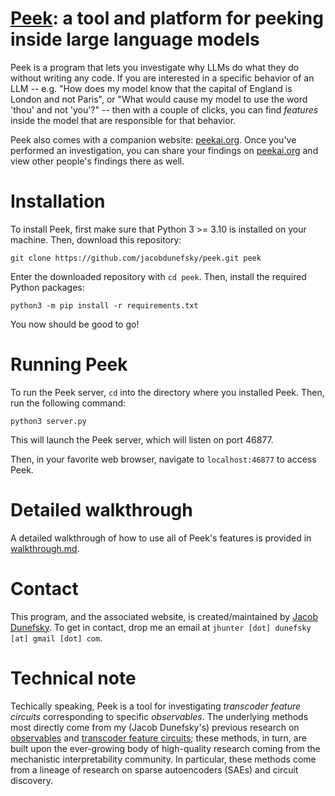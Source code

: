 # [Peek](https://peekai.org): a tool and platform for peeking inside large language models

Peek is a program that lets you investigate why LLMs do what they do without writing any code. If you are interested in a specific behavior of an LLM -- e.g. "How does my model know that the capital of England is London and not Paris", or "What would cause my model to use the word 'thou' and not 'you'?" -- then with a couple of clicks, you can find *features* inside the model that are responsible for that behavior. 

Peek also comes with a companion website: [peekai.org](https://peekai.org). Once you've performed an investigation, you can share your findings on [peekai.org](https://peekai.org) and view other people's findings there as well. 

# Installation

To install Peek, first make sure that Python 3 >= 3.10 is installed on your machine. Then, download this repository:

``git clone https://github.com/jacobdunefsky/peek.git peek``

Enter the downloaded repository with `cd peek`. Then, install the required Python packages:

``python3 -m pip install -r requirements.txt``

You now should be good to go!


# Running Peek

To run the Peek server, `cd` into the directory where you installed Peek. Then, run the following command:

``python3 server.py``

This will launch the Peek server, which will listen on port 46877.

Then, in your favorite web browser, navigate to `localhost:46877` to access Peek.

# Detailed walkthrough

A detailed walkthrough of how to use all of Peek's features is provided in [walkthrough.md](docs/walkthrough.md).

# Contact

This program, and the associated website, is created/maintained by [Jacob Dunefsky](jacobdunefsky.github.io). To get in contact, drop me an email at `jhunter [dot] dunefsky [at] gmail [dot] com`.

# Technical note

Techically speaking, Peek is a tool for investigating *transcoder feature circuits* corresponding to specific *observables*. The underlying methods most directly come from my (Jacob Dunefsky's) previous research on [observables](https://openreview.net/pdf?id=ETNx4SekbY) and [transcoder feature circuits](https://arxiv.org/pdf/2406.11944); these methods, in turn, are built upon the ever-growing body of high-quality research coming from the mechanistic interpretability community. In particular, these methods come from a lineage of research on sparse autoencoders (SAEs) and circuit discovery. 
